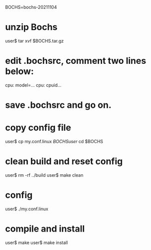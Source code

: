 BOCHS=bochs-20211104

# unzip Bochs
user$ tar xvf $BOCHS.tar.gz

# edit .bochsrc, comment two lines below:
cpu: model=...
cpu: cpuid...
# save .bochsrc and go on.

# copy config file
user$ cp my.conf.linux $BOCHS
user$ cd $BOCHS

# clean build and reset config
user$ rm -rf ../build
user$ make clean

# config
user$ ./my.conf.linux

# compile and install
user$ make
user$ make install
